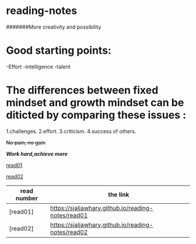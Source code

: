 # reading-notes
#######More creativity and possibility 

# Good starting points:
-Effort
-intelligence
-talent

# The differences between fixed mindset and growth mindset can be diticted by comparing these issues :
1.challenges.
2.effort.
3.criticism.
4.success of others.

~~No pain, no gain~~

***Work hard,achieve more***


[read01](https://sjaljawhary.github.io/reading-notes/read01)

[read02](https://sjaljawhary.github.io/reading-notes/read02)


| read number  	|the link      	|
|---	|---	|
|[read01]   	| https://sjaljawhary.github.io/reading-notes/read01  	|
|  [read02] 	|  https://sjaljawhary.github.io/reading-notes/read02 	|







